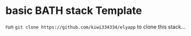 # basic BATH stack Template
run `git clone https://github.com/kiwi334334/elyapp` to clone this stack...
 